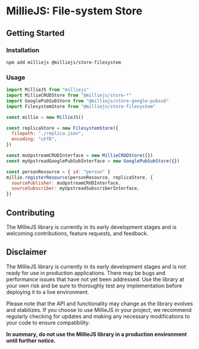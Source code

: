 # MillieJS: File-system Store

## Getting Started

### Installation

```
npm add milliejs @milliejs/store-filesystem
```

### Usage

```js
import MillieJS from "milliejs"
import MillieCRUDStore from "@milliejs/store-*"
import GooglePubSubStore from "@milliejs/store-google-pubsub"
import FilesystemStore from "@milliejs/store-filesystem"

const millie = new MillieJS()

const replicaStore = new FilesystemStore({
  filepath: "./replica.json",
  encoding: "utf8",
})

const muUpstreamCRUDInterface = new MillieCRUDStore({})
const myUpstreadGooglePubSubInterface = new GooglePubSubStore({})

const personResource = { id: "person" }
millie.registerResource(personResource, replicaStore, {
  sourcePublisher: muUpstreamCRUDInterface,
  sourceSubscriber: myUpstreadSubscriberInterface,
})
```

## Contributing

The MillieJS library is currently in its early development stages and is
welcoming contributions, feature requests, and feedback.

## Disclaimer

The MillieJS library is currently in its early development stages and is not
ready for use in production applications. There may be bugs and performance
issues that have not yet been addressed. Use the library at your own risk and
be sure to thoroughly test any implementation before deploying it to a live
environment.

Please note that the API and functionality may change as the library evolves
and stabilizes. If you choose to use MillieJS in your project, we recommend
regularly checking for updates and making any necessary modifications to your
code to ensure compatibility.

**In summary, do not use the MillieJS library in a production environment until
further notice.**
